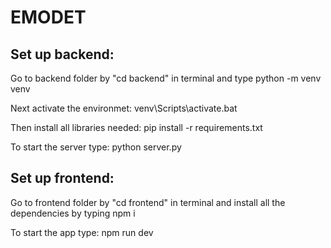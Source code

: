 # EMODET

## Set up backend:
Go to backend folder by "cd backend" in terminal and type
python -m venv venv

Next activate the environmet:
venv\Scripts\activate.bat

Then install all libraries needed:
pip install -r requirements.txt

To start the server type:
python server.py


## Set up frontend:
Go to frontend folder by "cd frontend" in terminal and install all the dependencies by typing
npm i

To start the app type:
npm run dev